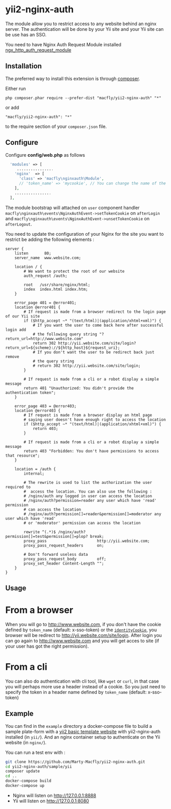 # yii2-nginx-auth

The module allow you to restrict access to any website behind an nginx server. The authentication will be done by your Yii site and your Yii site can be use has an SSO.

You need to have Nginx Auth Request Module installed  [ngx_http_auth_request_module](http://nginx.org/en/docs/http/ngx_http_auth_request_module.html)

Installation
------------

The preferred way to install this extension is through [composer](http://getcomposer.org/download/).

Either run

```
php composer.phar require --prefer-dist "macfly/yii2-nginx-auth" "*"
```

or add

```
"macfly/yii2-nginx-auth": "*"
```

to the require section of your `composer.json` file.

Configure
------------

Configure **config/web.php** as follows

```php
  'modules' => [
     ................
    'nginx'  => [
      'class' => 'macfly\nginxauth\Module',
      // 'token_name' => 'mycookie', // You can change the name of the cookie/header in which the authentication token will be set/get
    ],
    ................
  ],
```

The module bootstrap will attached on `user` component handler `macfly\nginxauth\events\NginxAuthEvent->setTokenCookie` on  `afterLogin` and `macfly\nginxauth\events\NginxAuthEvent->unsetTokenCookie` on  `afterLogout`.

You need to update the configuration of your Nginx for the site you want to restrict be adding the following elements :

```
server {
    listen       80;
    server_name  www.website.com;

    location / {
        # We want to protect the root of our website
        auth_request /auth;

        root   /usr/share/nginx/html;
        index  index.html index.htm;
    }

    error_page 401 = @error401;
    location @error401 {
        # If request is made from a browser redirect to the login page of our Yii site
        if ($http_accept ~* "(text/html)|(application/xhtml+xml)") {
            # If you want the user to come back here after successful login add
            # the following query string "?return_url=http://www.website.com"
            return 302 http://yii.website.com/site/login?return_url=${scheme}://${http_host}${request_uri};
            # If you don't want the user to be redirect back just remove
            # the query string
            # return 302 http://yii.website.com/site/login;
        }

        # If request is made from a cli or a robot display a simple message
        return 401 "Unauthorized: You didn't provide the authentication token";
    }

    error_page 403 = @error403;
    location @error403 {
        # If request is made from a browser display an html page
        # saying user doesn't have enough right to access the location
        if ($http_accept ~* "(text/html)|(application/xhtml+xml)") {
            return 403;
        }

        # If request is made from a cli or a robot display a simple message
        return 403 "Forbidden: You don't have permissions to access that resource";
    }

    location = /auth {
        internal;

        # The rewrite is used to list the authorization the user required to
        #  access the location. You can also use the following :
        # /nginx/auth any logged in user can access the location
        # /nginx/auth?permission=reader any user which have 'read' permission
        # can access the location
        # /nginx/auth?permission[]=reader&permission[]=moderator any user which have 'read'
        # or 'moderator' permission can access the location

        rewrite ^(.*)$ /nginx/auth?permission[]=test&permission[]=plop? break;
        proxy_pass                      http://yii.website.com;
        proxy_pass_request_headers      on;

        # Don't forward useless data
        proxy_pass_request_body         off;
        proxy_set_header Content-Length "";
    }
}
```


Usage
------------

# From a browser

When you will go to http://www.website.com, if you don't have the cookie defined by `token_name` (default: x-sso-token) or the [`identityCookie`](http://www.yiiframework.com/doc-2.0/yii-web-user.html#$identityCookie-detail), you browser will be redirect to http://yii.website.com/site/login. After login you can go again to http://www.website.com and you will get acces to site (if your user has got the right permission).

# From a cli

You can also do authentication with cli tool, like `wget` or `curl`, in that case you will perhaps more use a header instead of a cookie. So you just need to specify the token in a header name defined by `token_name` (default: x-sso-token)


Example
------------

You can find in the `example` directory a docker-compose file to build a sample plate-form with a [yii2 basic template website](https://github.com/yiisoft/yii2-app-basic) with yii2-nginx-auth installed (in `yii/`). And an nginx container setup to authenticate on the Yii website (in `nginx/`).

You can run a test env with :

```bash
git clone https://github.com/Marty-Macfly/yii2-nginx-auth.git
cd yii2-nginx-auth/sample/yii
composer update
cd ..
docker-compose build
docker-compose up
```

- Nginx will listen on http://127.0.0.1:8888
- Yii will listen on http://127.0.0.1:8080

